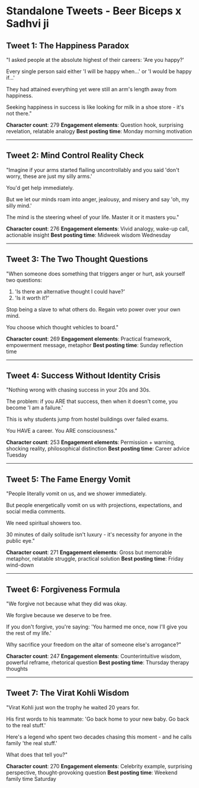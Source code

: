 # Standalone Tweets - Beer Biceps x Sadhvi ji

## Tweet 1: The Happiness Paradox
"I asked people at the absolute highest of their careers: 'Are you happy?'

Every single person said either 'I will be happy when...' or 'I would be happy if...'

They had attained everything yet were still an arm's length away from happiness.

Seeking happiness in success is like looking for milk in a shoe store - it's not there."

**Character count**: 279
**Engagement elements**: Question hook, surprising revelation, relatable analogy
**Best posting time**: Monday morning motivation

---

## Tweet 2: Mind Control Reality Check
"Imagine if your arms started flailing uncontrollably and you said 'don't worry, these are just my silly arms.'

You'd get help immediately.

But we let our minds roam into anger, jealousy, and misery and say 'oh, my silly mind.'

The mind is the steering wheel of your life. Master it or it masters you."

**Character count**: 276
**Engagement elements**: Vivid analogy, wake-up call, actionable insight
**Best posting time**: Midweek wisdom Wednesday

---

## Tweet 3: The Two Thought Questions
"When someone does something that triggers anger or hurt, ask yourself two questions:

1. 'Is there an alternative thought I could have?'
2. 'Is it worth it?'

Stop being a slave to what others do. Regain veto power over your own mind.

You choose which thought vehicles to board."

**Character count**: 269
**Engagement elements**: Practical framework, empowerment message, metaphor
**Best posting time**: Sunday reflection time

---

## Tweet 4: Success Without Identity Crisis
"Nothing wrong with chasing success in your 20s and 30s.

The problem: if you ARE that success, then when it doesn't come, you become 'I am a failure.'

This is why students jump from hostel buildings over failed exams.

You HAVE a career. You ARE consciousness."

**Character count**: 253
**Engagement elements**: Permission + warning, shocking reality, philosophical distinction
**Best posting time**: Career advice Tuesday

---

## Tweet 5: The Fame Energy Vomit
"People literally vomit on us, and we shower immediately.

But people energetically vomit on us with projections, expectations, and social media comments.

We need spiritual showers too.

30 minutes of daily solitude isn't luxury - it's necessity for anyone in the public eye."

**Character count**: 271
**Engagement elements**: Gross but memorable metaphor, relatable struggle, practical solution
**Best posting time**: Friday wind-down

---

## Tweet 6: Forgiveness Formula
"We forgive not because what they did was okay.

We forgive because we deserve to be free.

If you don't forgive, you're saying: 'You harmed me once, now I'll give you the rest of my life.'

Why sacrifice your freedom on the altar of someone else's arrogance?"

**Character count**: 247
**Engagement elements**: Counterintuitive wisdom, powerful reframe, rhetorical question
**Best posting time**: Thursday therapy thoughts

---

## Tweet 7: The Virat Kohli Wisdom
"Virat Kohli just won the trophy he waited 20 years for.

His first words to his teammate: 'Go back home to your new baby. Go back to the real stuff.'

Here's a legend who spent two decades chasing this moment - and he calls family 'the real stuff.'

What does that tell you?"

**Character count**: 270
**Engagement elements**: Celebrity example, surprising perspective, thought-provoking question
**Best posting time**: Weekend family time Saturday